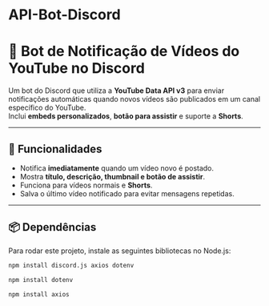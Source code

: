 # API-Bot-Discord

# 🤖 Bot de Notificação de Vídeos do YouTube no Discord

Um bot do Discord que utiliza a **YouTube Data API v3** para enviar notificações automáticas quando novos vídeos são publicados em um canal específico do YouTube.  
Inclui **embeds personalizados**, **botão para assistir** e suporte a **Shorts**.

---

## 🚀 Funcionalidades
- Notifica **imediatamente** quando um vídeo novo é postado.
- Mostra **título, descrição, thumbnail e botão de assistir**.
- Funciona para vídeos normais e **Shorts**.
- Salva o último vídeo notificado para evitar mensagens repetidas.

---

## 📦 Dependências

Para rodar este projeto, instale as seguintes bibliotecas no Node.js:

```bash
npm install discord.js axios dotenv
```
```bash
npm install dotenv
```
```bash
npm install axios

